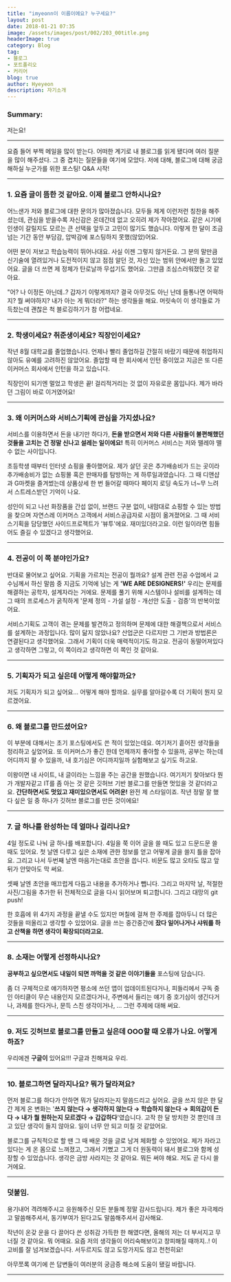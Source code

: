 ```yaml
---
title: "imyeonn이 이름이에요? 누구세요?"
layout: post
date: 2018-01-21 07:35
image: /assets/images/post/002/203_00title.png
headerImage: true
category: Blog
tag:
- 블로그
- 포트폴리오
- 커리어
blog: true
author: Hyeyeon
description: 자기소개
---
```


### Summary:

저는요!

---

요즘 들어 부쩍 메일을 많이 받는다. 어떠한 계기로 내 블로그를 읽게 됐다며 여러 질문을 많이 해주셨다. 그 중 겹치는 질문들을 여기에 모았다. 저에 대해, 블로그에 대해 궁금해하실 누군가를 위한 포스팅! Q&A 시작!

---

### 1. 요즘 글이 뜸한 것 같아요. 이제 블로그 안하시나요?

어느샌가 저와 블로그에 대한 문의가 많아졌습니다. 모두들 제게 이런저런 칭찬을 해주셨는데, 관심을 받을수록 자신감은 온데간데 없고 오히려 제가 작아졌어요. 같은 시기에 인생이 갈릴지도 모르는 큰 선택을 앞두고 고민이 많기도 했습니다. 이렇게 한 달이 조금 넘는 기간 동안 부담감, 압박감에 포스팅하지 못했(않았)어요.

어떤 분이 저보고 학습능력이 뛰어나대요. 사실 이젠 그렇지 않거든요. 그 분의 말만큼 신기술에 열려있거나 도전적이지 않고 점점 알던 것, 자신 있는 범위 안에서만 돌고 있었어요. 글을 더 쓰면 제 정체가 탄로날까 무섭기도 했어요. 그만큼 조심스러워졌던 것 같아요.

"어? 나 이정돈 아닌데..? 갑자기 이렇게까지? 결국 아무것도 아닌 난데 들통나면 어떡하지? 뭘 써야하지? 내가 아는 게 뭐더라?" 하는 생각들을 해요. 머릿속이 이 생각들로 가득찼는데 괜찮은 척 블로깅하기가 참 어렵네요.

---

### 2. 학생이세요? 취준생이세요? 직장인이세요?

작년 8월 대학교를 졸업했습니다. 언제나 빨리 졸업하길 간절히 바랐기 때문에 취업하지 않아도 유예를 고려하진 않았어요. 졸업할 때 한 회사에서 인턴 중이었고 지금은 또 다른 이커머스 회사에서 인턴을 하고 있습니다.

직장인이 되기엔 멀었고 학생은 끝! 걸리적거리는 것 없이 자유로운 몸입니다. 제가 바라던 그림이 바로 이거였어요!

---

### 3. 왜 이커머스와 서비스기획에 관심을 가지셨나요?

서비스를 이용하면서 돈을 내기만 하다가, **돈을 받으면서 저와 다른 사람들이 불편해했던 것들을 고치는 건 정말 신나고 설레는 일이에요!** 특히 이커머스 서비스는 저와 뗄레야 뗄 수 없는 사이입니다.

초등학생 때부터 인터넷 쇼핑을 좋아했어요. 제가 살던 곳은 추가배송비가 드는 곳이라 추가배송비가 없는 쇼핑몰 혹은 판매자를 탐방하는 게 하루일과였습니다. 그 때 디앤샵과 G마켓을 즐겨썼는데 상품상세 한 번 들어갈 때마다 페이지 로딩 속도가 너~무 느려서 스트레스받던 기억이 나요.

성인이 되고 나선 화장품을 간섭 없이, 브랜드 구분 없이, 내맘대로 쇼핑할 수 있는 방법을 찾으며 자연스레 이커머스 고객에서 서비스공급자로 시점이 옮겨졌어요. 그 때 서비스기획을 담당했던 사이드프로젝트가 '뷰투'에요. 재미있더라고요. 이런 일이라면 힘들어도 즐길 수 있겠다고 생각했어요.

---

### 4. 전공이 이 쪽 분야인가요?

반대로 물어보고 싶어요. 기획을 가르치는 전공이 뭘까요? 설계 관련 전공 수업에서 교수님께서 하신 말씀 중 지금도 기억에 남는 게 **'WE ARE DESIGNERS!'** 우리는 문제를 해결하는 공학자, 설계자라는 거에요. 문제를 풀기 위해 시스템이나 설비를 설계하는 데 그 때의 프로세스가 굵직하게 '문제 정의 - 가설 설정 - 개선안 도출 - 검증'의 반복이었어요.

서비스기획도 고객이 겪는 문제를 발견하고 정의하며 문제에 대한 해결책으로서 서비스를 설계하는 과정입니다. 많이 닮지 않았나요? 산업군은 다르지만 그 기반과 방법론은 연결된다고 생각했어요. 그래서 기획이 더욱 매력적이기도 하고요. 전공이 동떨어져있다고 생각하면 그렇고, 이 쪽이라고 생각하면 이 쪽인 것 같아요.

---

### 5. 기획자가 되고 싶은데 어떻게 해야할까요?

저도 기획자가 되고 싶어요... 어떻게 해야 할까요. 실무를 알아갈수록 더 기획이 뭔지 모르겠어요.

---

### 6. 왜 블로그를 만드셨어요?

이 부분에 대해서는 초기 포스팅에서도 쓴 적이 있었는데요. 여기저기 흩어진 생각들을 정리하고 싶었어요. 또 이커머스가 좋긴 한데 언제까지 좋아할 수 있을까, 공부는 하는데 어디까지 팔 수 있을까, 내 호기심은 어디까지일까 실험해보고 싶기도 하고요.

이왕이면 내 사이트, 내 글이라는 느낌을 주는 공간을 원했습니다. 여기저기 찾아보다 뭔가 개발자같고 IT를 좀 아는 것 같은 깃허브 기반 블로그를 만들면 멋있을 것 같더라고요. **간단하면서도 멋있고 재미있으면서도 어려운!** 완전 제 스타일이죠. 작년 정말 잘 했다 싶은 일 중 하나가 깃허브 블로그를 만든 것이에요!

---

### 7. 글 하나를 완성하는 데 얼마나 걸리나요?

4일 정도로 나눠 글 하나를 배포합니다. 4일을 쭉 이어 글을 쓸 때도 있고 드문드문 쓸 때도 있어요. 첫 날엔 다루고 싶은 소재에 관한 정보를 얻고 어떻게 글을 쓸지 틀을 잡아요. 그리고 나서 두번째 날엔 마음가는대로 초안을 씁니다. 비문도 많고 오타도 많고 앞뒤가 안맞아도 막 써요.

셋째 날엔 초안을 매끄럽게 다듬고 내용을 추가하거나 뺍니다. 그리고 마지막 날, 적절한 사진/그림을 추가한 뒤 전체적으로 글을 다시 읽어보며 퇴고합니다. 그리고 대망의 git push!

한 호흡에 위 4가지 과정을 끝낼 수도 있지만 며칠에 걸쳐 한 주제를 잡아두니 더 많은 것들을 떠올리고 생각할 수 있었어요. 글을 쓰는 중간중간에 **잤다 일어나거나 샤워를 하고 산책을 하면 생각이 확장되더라고요.**

---

### 8. 소재는 어떻게 선정하시나요?

**공부하고 싶으면서도 내일이 되면 까먹을 것 같은 이야기들을** 포스팅에 담습니다.

좀 더 구체적으로 얘기하자면 평소에 쓰던 앱이 업데이트된다거나, 피들리에서 구독 중인 아티클이 무슨 내용인지 모르겠다거나, 주변에서 들리는 얘기 중 호기심이 생긴다거나, 과제를 한다거나, 문득 스친 생각이거나, ... 그런 주제에 대해 써요.

---

### 9. 저도 깃허브로 블로그를 만들고 싶은데 OOO할 때 오류가 나요. 어떻게 하죠?

우리에겐 **구글이** 있어요!!! 구글과 친해져요 우리.

---

### 10. 블로그하면 달라지나요? 뭐가 달라져요?

먼저 블로그를 하다가 안하면 뭐가 달라지는지 말씀드리고 싶어요. 글을 쓰지 않은 한 달 간 제게 온 변화는 '**쓰지 않는다 → 생각하지 않는다 → 학습하지 않는다 → 회의감이 든다 → 내가 뭘 원하는지 모르겠다 → 갑갑하다**'였습니다. 고작 한 달 방치한 것 뿐인데 크고 있단 생각이 들지 않아요. 일이 너무 안 되고 미칠 것 같았어요.

블로그를 규칙적으로 할 땐 그 때 배운 것을 글로 남겨 체화할 수 있었어요. 제가 자라고 있다는 게 온 몸으로 느껴졌고, 그래서 기뻤고 그게 더 원동력이 돼서 블로그와 함께 성장할 수 있었습니다. 생각은 금방 사라지는 것 같아요. 뭐든 써야 해요. 저도 곧 다시 쓸 거에요.

---

### 덧붙임.

용기내어 격려해주시고 응원해주신 모든 분들께 정말 감사드립니다. 제가 좋은 자극제라고 말씀해주셔서, 동기부여가 된다고도 말씀해주셔서 감사해요.

작년이 온갖 운을 다 끌어다 쓴 성취감 가득한 한 해였다면, 올해의 저는 더 부서지고 무너질 것 같아요. 뭐 어때요. 요즘 저의 생각들이 어리숙해보이고 창피해질 때까지..! 이 고비를 잘 넘겨보겠습니다. 서두르지도 않고 도망가지도 않고 천천히요!

아무쪼록 여기에 쓴 답변들이 여러분의 궁금증 해소에 도움이 됐길 바랍니다.

---
